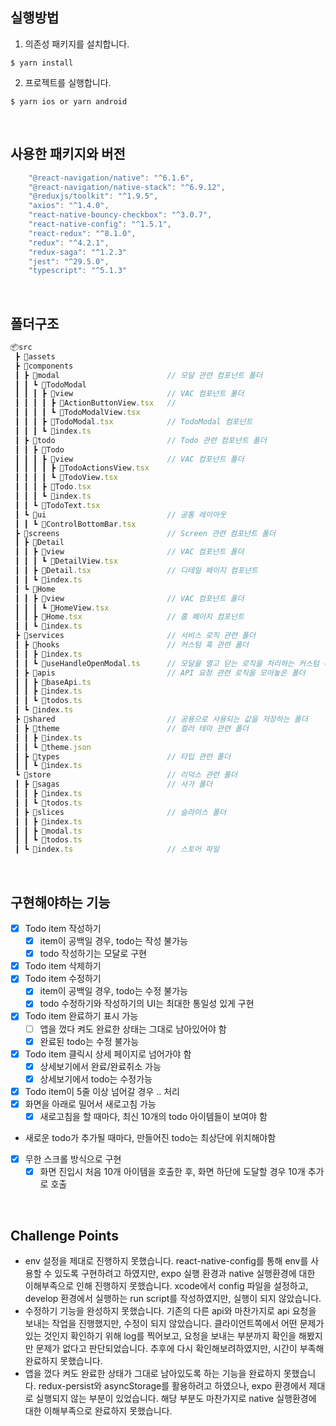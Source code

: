 ## 실행방법

1. 의존성 패키지를 설치합니다.

```
$ yarn install
```

2. 프로젝트를 실행합니다.

```
$ yarn ios or yarn android
```

<br>

## 사용한 패키지와 버전

```js
    "@react-navigation/native": "^6.1.6",
    "@react-navigation/native-stack": "^6.9.12",
    "@reduxjs/toolkit": "^1.9.5",
    "axios": "^1.4.0",
    "react-native-bouncy-checkbox": "^3.0.7",
    "react-native-config": "^1.5.1",
    "react-redux": "^8.1.0",
    "redux": "^4.2.1",
    "redux-saga": "^1.2.3"
    "jest": "^29.5.0",
    "typescript": "^5.1.3"
```

<br>

## 폴더구조

```js
📦src
 ┣ 📂assets
 ┣ 📂components
 ┃ ┣ 📂modal                        // 모달 관련 컴포넌트 폴더
 ┃ ┃ ┗ 📂TodoModal
 ┃ ┃ ┃ ┣ 📂view                     // VAC 컴포넌트 폴더
 ┃ ┃ ┃ ┃ ┣ 📜ActionButtonView.tsx   //
 ┃ ┃ ┃ ┃ ┗ 📜TodoModalView.tsx
 ┃ ┃ ┃ ┣ 📜TodoModal.tsx            // TodoModal 컴포넌트
 ┃ ┃ ┃ ┗ 📜index.ts
 ┃ ┣ 📂todo                         // Todo 관련 컴포넌트 폴더
 ┃ ┃ ┣ 📂Todo
 ┃ ┃ ┃ ┣ 📂view                     // VAC 컴포넌트 폴더
 ┃ ┃ ┃ ┃ ┣ 📜TodoActionsView.tsx
 ┃ ┃ ┃ ┃ ┗ 📜TodoView.tsx
 ┃ ┃ ┃ ┣ 📜Todo.tsx
 ┃ ┃ ┃ ┗ 📜index.ts
 ┃ ┃ ┗ 📜TodoText.tsx
 ┃ ┗ 📂ui                           // 공통 레이아웃
 ┃ ┃ ┗ 📜ControlBottomBar.tsx
 ┣ 📂screens                        // Screen 관련 컴포넌트 폴더
 ┃ ┣ 📂Detail
 ┃ ┃ ┣ 📂view                       // VAC 컴포넌트 폴더
 ┃ ┃ ┃ ┗ 📜DetailView.tsx
 ┃ ┃ ┣ 📜Detail.tsx                 // 디테일 페이지 컴포넌트
 ┃ ┃ ┗ 📜index.ts
 ┃ ┗ 📂Home
 ┃ ┃ ┣ 📂view                       // VAC 컴포넌트 폴더
 ┃ ┃ ┃ ┗ 📜HomeView.tsx
 ┃ ┃ ┣ 📜Home.tsx                   // 홈 페이지 컴포넌트
 ┃ ┃ ┗ 📜index.ts
 ┣ 📂services                       // 서비스 로직 관련 폴더
 ┃ ┣ 📂hooks                        // 커스텀 훅 관련 폴더
 ┃ ┃ ┣ 📜index.ts
 ┃ ┃ ┗ 📜useHandleOpenModal.ts      // 모달을 열고 닫는 로직을 처리하는 커스텀 훅
 ┃ ┣ 📂apis                         // API 요청 관련 로직을 모아놓은 폴더
 ┃ ┃ ┣ 📜baseApi.ts
 ┃ ┃ ┣ 📜index.ts
 ┃ ┃ ┗ 📜todos.ts
 ┃ ┗ 📜index.ts
 ┣ 📂shared                         // 공용으로 사용되는 값을 저장하는 폴더
 ┃ ┣ 📂theme                        // 컬러 테마 관련 폴더
 ┃ ┃ ┣ 📜index.ts
 ┃ ┃ ┗ 📜theme.json
 ┃ ┣ 📂types                        // 타입 관련 폴더
 ┃ ┃ ┗ 📜index.ts
 ┗ 📂store                          // 리덕스 관련 폴더
 ┃ ┣ 📂sagas                        // 사가 폴더
 ┃ ┃ ┣ 📜index.ts
 ┃ ┃ ┗ 📜todos.ts
 ┃ ┣ 📂slices                       // 슬라이스 폴더
 ┃ ┃ ┣ 📜index.ts
 ┃ ┃ ┣ 📜modal.ts
 ┃ ┃ ┗ 📜todos.ts
 ┃ ┗ 📜index.ts                     // 스토어 파일
```

<br>

## 구현해야하는 기능

- [x] Todo item 작성하기
  - [x] item이 공백일 경우, todo는 작성 불가능
  - [x] todo 작성하기는 모달로 구현
- [x] Todo item 삭제하기
- [x] Todo item 수정하기
  - [x] item이 공백일 경우, todo는 수정 불가능
  - [x] todo 수정하기와 작성하기의 UI는 최대한 통일성 있게 구현
- [x] Todo item 완료하기 표시 가능
  - [ ] 앱을 껐다 켜도 완료한 상태는 그대로 남아있어야 함
  - [x] 완료된 todo는 수정 불가능
- [x] Todo item 클릭시 상세 페이지로 넘어가야 함
  - [x] 상세보기에서 완료/완료취소 가능
  - [x] 상세보기에서 todo는 수정가능
- [x] Todo item이 5줄 이상 넘어갈 경우 .. 처리
- [x] 화면을 아래로 밀어서 새로고침 가능
  - [x] 새로고침을 할 때마다, 최신 10개의 todo 아이템들이 보여야 함
- 새로운 todo가 추가될 때마다, 만들어진 todo는 최상단에 위치해야함
- [x] 무한 스크롤 방식으로 구현
  - [x] 화면 진입시 처음 10개 아이템을 호출한 후, 화면 하단에 도달할 경우 10개 추가로 호출

<br>

## Challenge Points

- env 설정을 제대로 진행하지 못했습니다. react-native-config를 통해 env를 사용할 수 있도록 구현하려고 하였지만, expo 실행 환경과 native 실행환경에 대한 이해부족으로 인해 진행하지 못했습니다. xcode에서 config 파일을 설정하고, develop 환경에서 실행하는 run script를 작성하였지만, 실행이 되지 않았습니다.
- 수정하기 기능을 완성하지 못했습니다. 기존의 다른 api와 마찬가지로 api 요청을 보내는 작업을 진행했지만, 수정이 되지 않았습니다. 클라이언트쪽에서 어떤 문제가 있는 것인지 확인하기 위해 log를 찍어보고, 요청을 보내는 부분까지 확인을 해봤지만 문제가 없다고 판단되었습니다. 추후에 다시 확인해보려하였지만, 시간이 부족해 완료하지 못했습니다.
- 앱을 껐다 켜도 완료한 상태가 그대로 남아있도록 하는 기능을 완료하지 못했습니다. redux-persist와 asyncStorage를 활용하려고 하였으나, expo 환경에서 제대로 실행되지 않는 부분이 있었습니다. 해당 부분도 마찬가지로 native 실행환경에 대한 이해부족으로 완료하지 못했습니다.
